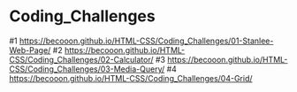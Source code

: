 # Coding_Challenges
#1 https://becooon.github.io/HTML-CSS/Coding_Challenges/01-Stanlee-Web-Page/ #2 https://becooon.github.io/HTML-CSS/Coding_Challenges/02-Calculator/ #3 https://becooon.github.io/HTML-CSS/Coding_Challenges/03-Media-Query/ #4 https://becooon.github.io/HTML-CSS/Coding_Challenges/04-Grid/